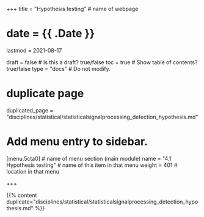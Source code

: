 +++
title = "Hypothesis testing"         # name of webpage

# date = {{ .Date }}
lastmod = 2021-08-17

draft = false  # Is this a draft? true/false
toc = true  # Show table of contents? true/false
type = "docs"  # Do not modify.

# duplicate page

duplicated_page = "disciplines/statistical/statisticalsignalprocessing_detection_hypothesis.md"

# Add menu entry to sidebar.
[menu.5cta0]                       # name of menu section (main module)
  name = "4.1 Hypothesis testing"        # name of this item in that menu
  weight = 401                          # location in that menu

+++

{{% content duplicate="disciplines/statistical/statisticalsignalprocessing_detection_hypothesis.md" %}}
